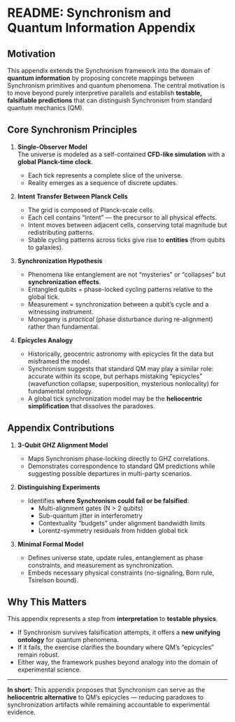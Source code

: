 # README: Synchronism and Quantum Information Appendix

## Motivation

This appendix extends the Synchronism framework into the domain of **quantum information** by proposing concrete mappings between Synchronism primitives and quantum phenomena. The central motivation is to move beyond purely interpretive parallels and establish **testable, falsifiable predictions** that can distinguish Synchronism from standard quantum mechanics (QM).

## Core Synchronism Principles

1. **Single-Observer Model**  
   The universe is modeled as a self-contained **CFD-like simulation** with a **global Planck-time clock**.  
   - Each tick represents a complete slice of the universe.  
   - Reality emerges as a sequence of discrete updates.

2. **Intent Transfer Between Planck Cells**  
   - The grid is composed of Planck-scale cells.  
   - Each cell contains “intent” — the precursor to all physical effects.  
   - Intent moves between adjacent cells, conserving total magnitude but redistributing patterns.  
   - Stable cycling patterns across ticks give rise to **entities** (from qubits to galaxies).

3. **Synchronization Hypothesis**  
   - Phenomena like entanglement are not “mysteries” or “collapses” but **synchronization effects**.  
   - Entangled qubits = phase-locked cycling patterns relative to the global tick.  
   - Measurement = synchronization between a qubit’s cycle and a witnessing instrument.  
   - Monogamy is *practical* (phase disturbance during re-alignment) rather than fundamental.

4. **Epicycles Analogy**  
   - Historically, geocentric astronomy with epicycles fit the data but misframed the model.  
   - Synchronism suggests that standard QM may play a similar role: accurate within its scope, but perhaps mistaking “epicycles” (wavefunction collapse, superposition, mysterious nonlocality) for fundamental ontology.  
   - A global tick synchronization model may be the **heliocentric simplification** that dissolves the paradoxes.

## Appendix Contributions

1. **3-Qubit GHZ Alignment Model**  
   - Maps Synchronism phase-locking directly to GHZ correlations.  
   - Demonstrates correspondence to standard QM predictions while suggesting possible departures in multi-party scenarios.

2. **Distinguishing Experiments**  
   - Identifies **where Synchronism could fail or be falsified**:  
     - Multi-alignment gates (N > 2 qubits)  
     - Sub-quantum jitter in interferometry  
     - Contextuality “budgets” under alignment bandwidth limits  
     - Lorentz-symmetry residuals from hidden global tick

3. **Minimal Formal Model**  
   - Defines universe state, update rules, entanglement as phase constraints, and measurement as synchronization.  
   - Embeds necessary physical constraints (no-signaling, Born rule, Tsirelson bound).

## Why This Matters

This appendix represents a step from **interpretation** to **testable physics**.  
- If Synchronism survives falsification attempts, it offers a **new unifying ontology** for quantum phenomena.  
- If it fails, the exercise clarifies the boundary where QM’s “epicycles” remain robust.  
- Either way, the framework pushes beyond analogy into the domain of experimental science.

---

**In short:** This appendix proposes that Synchronism can serve as the **heliocentric alternative** to QM’s epicycles — reducing paradoxes to synchronization artifacts while remaining accountable to experimental evidence.
